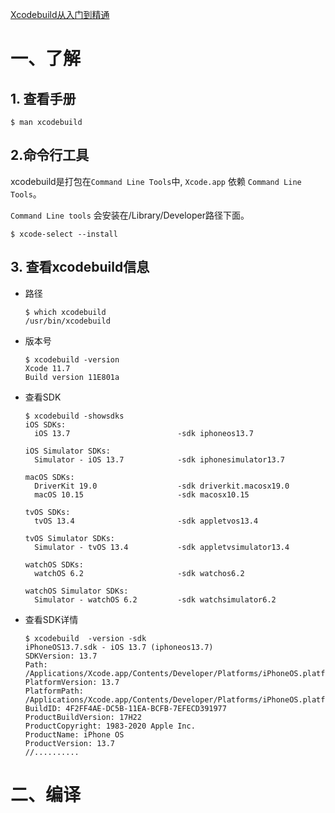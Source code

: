 [Xcodebuild从入门到精通](https://www.hualong.me/2018/03/14/Xcodebuild/)



# 一、了解



## 1. 查看手册

```
$ man xcodebuild
```



## 2.命令行工具

xcodebuild是打包在`Command Line Tools`中, `Xcode.app` 依赖 `Command Line Tools`。

`Command Line tools` 会安装在/Library/Developer路径下面。

```
$ xcode-select --install
```



## 3. 查看xcodebuild信息

* 路径

  ```shell
  $ which xcodebuild                                                                                                                     
  /usr/bin/xcodebuild
  ```

* 版本号

  ```shell
  $ xcodebuild -version
  Xcode 11.7
  Build version 11E801a
  ```

* 查看SDK

  ```shell
  $ xcodebuild -showsdks
  iOS SDKs:
  	iOS 13.7                      	-sdk iphoneos13.7
  
  iOS Simulator SDKs:
  	Simulator - iOS 13.7          	-sdk iphonesimulator13.7
  
  macOS SDKs:
  	DriverKit 19.0                	-sdk driverkit.macosx19.0
  	macOS 10.15                   	-sdk macosx10.15
  
  tvOS SDKs:
  	tvOS 13.4                     	-sdk appletvos13.4
  
  tvOS Simulator SDKs:
  	Simulator - tvOS 13.4         	-sdk appletvsimulator13.4
  
  watchOS SDKs:
  	watchOS 6.2                   	-sdk watchos6.2
  
  watchOS Simulator SDKs:
  	Simulator - watchOS 6.2       	-sdk watchsimulator6.2
  ```

* 查看SDK详情

  ```shell
  $ xcodebuild  -version -sdk
  iPhoneOS13.7.sdk - iOS 13.7 (iphoneos13.7)
  SDKVersion: 13.7
  Path: /Applications/Xcode.app/Contents/Developer/Platforms/iPhoneOS.platform/Developer/SDKs/iPhoneOS13.7.sdk
  PlatformVersion: 13.7
  PlatformPath: /Applications/Xcode.app/Contents/Developer/Platforms/iPhoneOS.platform
  BuildID: 4F2FF4AE-DC5B-11EA-BCFB-7EFECD391977
  ProductBuildVersion: 17H22
  ProductCopyright: 1983-2020 Apple Inc.
  ProductName: iPhone OS
  ProductVersion: 13.7
  //..........
  ```

  

# 二、编译





